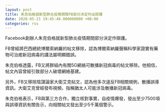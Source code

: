 ```yaml
---
layout: post
title: 朱克伯格就新型肺炎疫情期間FB部分決定作出辯護
date: 2020-05-21 19:45:48.000000000 +08:00
categories: rss
---
```


Facebook創辦人朱克伯格就新型肺炎疫情期間部分決定作辯護。

FB曾經將巴西總統博爾索納羅的帖文移除，認為博爾索納羅聲稱科學家證實有藥物可治癒新冠病毒的講法屬明顯錯誤。

朱克伯格透露，FB又將群組內有關5G網絡可散播新冠病毒的帖文移除。他相信，帖文內容曾經引致部分人破壞網絡基建。

另外，FB又移除陰謀論家大衛艾克帖文，認為他多次違反FB相關規例，散播誤導資訊。大衛艾克曾經發布視頻，指稱猶太人可能涉及散播新冠病毒。

朱克伯格表示，FB與第三方合作，獨立核對事實，自疫情爆發，發出至少7500項與誤導資訊有關告示，向相關帖文發出至少5千萬個警示。
